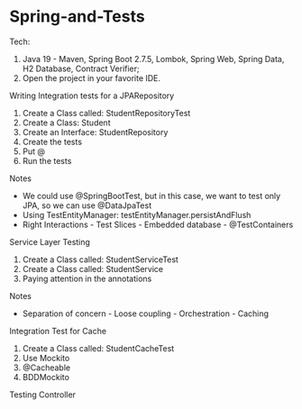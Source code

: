 # Spring-and-Tests

Tech:
1. Java 19 - Maven, Spring Boot 2.7.5, Lombok, Spring Web, Spring Data, H2 Database, Contract Verifier;
2. Open the project in your favorite IDE.

Writing Integration tests for a JPARepository
1. Create a Class called: StudentRepositoryTest
2. Create a Class: Student
3. Create an Interface: StudentRepository
4. Create the tests
5. Put @
6. Run the tests

Notes 
- We could use @SpringBootTest, but in this case, we want to test only JPA, so we can use @DataJpaTest
- Using TestEntityManager: testEntityManager.persistAndFlush
- Right Interactions - Test Slices - Embedded database - @TestContainers

Service Layer Testing
1. Create a Class called: StudentServiceTest
2. Create a Class called: StudentService
3. Paying attention in the annotations

Notes
- Separation of concern - Loose coupling - Orchestration - Caching

Integration Test for Cache
1. Create a Class called: StudentCacheTest
2. Use Mockito
3. @Cacheable
4. BDDMockito

Testing Controller